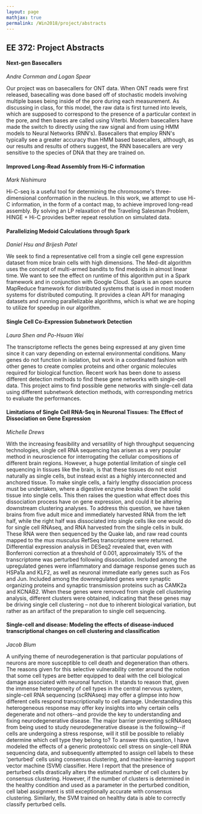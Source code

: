 ```yaml
---
layout: page
mathjax: true
permalink: /Win2018/project/abstracts
---
```


## EE 372: Project Abstracts

#### Next-gen Basecallers
_Andre Cornman and Logan Spear_  

Our project was on basecallers for ONT data. When ONT reads were first released, basecalling was done based off of stochastic models involving multiple bases being inside of the pore during each measurement. As discussing in class, for this model, the raw data is first turned into levels, which are supposed to correspond to the presence of a particular context in the pore, and then bases are called using Viterbi. Modern basecallers have made the switch to directly using the raw signal and from using HMM models to Neural Networks (RNN's). Basecallers that employ RNN's typically see a greater accuracy than HMM based basecallers, although, as our results and results of others suggest, the RNN basecallers are very sensitive to the species of DNA that they are trained on.

#### Improved Long-Read Assembly from Hi-C information
_Mark Nishimura_  

Hi-C-seq is a useful tool for determining the chromosome's three-dimensional conformation in the nucleus. In this work, we attempt to use Hi-C information, in the form of a contact map, to achieve improved long-read assembly. By solving an LP relaxation of the Traveling Salesman Problem, HINGE + Hi-C provides better repeat resolution on simulated data.

#### Parallelizing Medoid Calculations through Spark
_Daniel Hsu and Brijesh Patel_  

We seek to find a representative cell from a single cell gene expression dataset from mice brain
cells with high dimensions. The Med-dit algorithm uses the concept of multi-armed bandits to find
medoids in almost linear time. We want to see the effect on runtime of this algorithm put in a Spark
framework and in conjunction with Google Cloud. Spark is an open source MapReduce framework for
distributed systems that is used in most modern systems for distributed computing. It provides a clean
API for managing datasets and running parallelizable algorithms, which is what we are hoping to utilize
for speedup in our algorithm.

#### Single Cell Co-Expression Subnetwork Detection
_Laura Shen and Po-Hsuan Wei_  

The transcriptome reflects the genes being expressed at any given time since it can vary depending on external environmental conditions. Many genes do not function in isolation, but work in a coordinated fashion with other genes to create complex proteins and other organic molecules required for biological function. Recent work has been done to assess different detection methods to find these gene networks with single-cell data. This project aims to find possible gene networks with single-cell data using different subnetwork detection methods, with corresponding metrics to evaluate the performances.

#### Limitations of Single Cell RNA-Seq in Neuronal Tissues: The Effect of Dissociation on Gene Expression

_Michelle Drews_

With the increasing feasibility and versatility of high throughput sequencing technologies,
single cell RNA sequencing has arisen as a very popular method in neuroscience for
interrogating the cellular compositions of different brain regions. However, a huge
potential limitation of single cell sequencing in tissues like the brain, is that these tissues do
not exist naturally as single cells, but instead exist as a highly interconnected and anchored
tissue. To make single cells, a fairly lengthy dissociation process must be undertaken,
where a digestive enzyme breaks down the solid tissue into single cells. This then raises
the question what effect does this dissociation process have on gene expression, and could
it be altering downstream clustering analyses. To address this question, we have taken
brains from five adult mice and immediately harvested RNA from the left half, while the
right half was dissociated into single cells like one would do for single cell RNAseq, and
RNA harvested from the single cells in bulk. These RNA were then sequenced by the Quake
lab, and raw read counts mapped to the _mus musculus_ RefSeq transcriptome were returned.
Differential expression analysis in DESeq2 revealed that, even with Bonferroni correction
at a threshold of 0.001, approximately 15% of the transcriptome was perturbed following
dissociation. Included among the upregulated genes were inflammatory and damage
response genes such as HSPa1a and KLF2, as well as neuronal immediate early genes such
as Fos and Jun. Included among the downregulated genes were synaptic organizing
proteins and synaptic transmission proteins such as CAMK2a and KCNAB2. When these
genes were removed from single cell clustering analysis, different clusters were obtained,
indicating that these genes may be driving single cell clustering – not due to inherent
biological variation, but rather as an artifact of the preparation to single cell sequencing.

#### Single-cell and disease: Modeling the effects of disease-induced transcriptional changes on cell clustering and classification

_Jacob Blum_

A unifying theme of neurodegeneration is that particular populations of neurons are more susceptible to cell death and degeneration than others. The reasons given for this selective vulnerability center around the notion that some cell types  are better equipped to deal with the cell biological damage associated with neuronal function. It stands to reason that, given the immense heterogeneity of cell types in the central nervous system, single-cell RNA sequencing (scRNAseq) may offer a glimpse into how different cells respond transcriptionally to cell damage. Understanding this heterogeneous response may offer key insights into why certain cells degenerate and not others--and provide the key to understanding and fixing neurodegenerative disease. The major barrier preventing scRNAseq from being used to study neurodegenerative disease is the following--if cells are undergoing a stress response, will it still be possible to reliably determine which cell type they belong to? To answer this question, I have modeled the effects of a generic proteotoxic cell stress on single-cell RNA sequencing data, and subsequently attempted to assign cell labels to these 'perturbed' cells using consensus clustering, and machine-learning support vector machine (SVM) classifier. Here I report that the presence of perturbed cells drastically alters the estimated number of cell clusters by consensus clustering. However, if the number of clusters is determined in the healthy condition and used as a parameter in the perturbed condition, cell label assignment is still exceptionally accurate with consensus clustering. Similarly, the SVM trained on healthy data is able to correctly classify perturbed cells.
